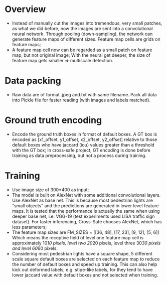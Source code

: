 # Overview
* Instead of manually cut the images into tremendous, very small patches, as what we did before, now the images are sent into a convolutional neural network. Through pooling (down-sampling), the network can generate feature maps of different sizes. Feature map cells are grids on feature maps;
* A feature map cell now can be regarded as a small patch on feature map, but not original image;
With the neural get deeper, the size of feature map gets smaller => multiscale detection.

# Data packing
* Raw data are of format .jpeg and.txt with same filename. Pack all data into Pickle file for faster reading (with images and labels matched). 

# Ground truth encoding
* Encode the ground truth boxes in format of default boxes. A GT box is encoded as [x1_offset, y1_offset, x2_offset, y2_offset] relative to those default boxes who have jaccard (iou) values greater than a threshold with the GT box;
In cross-safe project, GT encoding is done before training as data preprocessing, but not a process during training.

# Training
* Use image size of 300*400 as input;
* The model is built on AlexNet with some additional convolutional layers.
Use AlexNet as base net. This is because most pedestrian lights are “small objects” and the predictions are generated in lower level feature maps. It is tested that the performance is actually the same when using deeper base net, i.e. VGG-19 (test experiments used LISA traffic sign dataset). For faster inferencing, Cross-Safe chooses AlexNet, which has less parameters;
* The feature map sizes are
FM_SIZES = [[36, 48], [17, 23], [9, 12], [5, 6]]
Which means the receptive field of level one feature map cell is approximately 10*10 pixels, level two 20*20 pixels, level three 30*30 pixels and level 60*60 pixels.
* Considering most pedestrian lights have a square shape, 5 different scale square default boxes are selected on each feature map to reduce the number of default boxes and speed up training. This can also help kick out deformed labels, e.g. stipe-like labels, for they tend to have lower jaccard value with default boxes and not selected when training.
